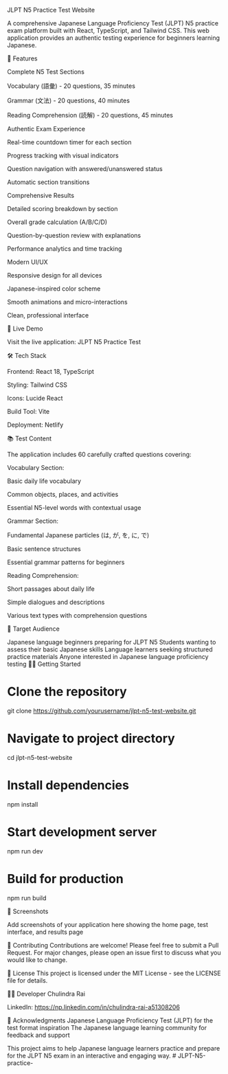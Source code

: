 JLPT N5 Practice Test Website

A comprehensive Japanese Language Proficiency Test (JLPT) N5 practice exam platform built with React, TypeScript, and Tailwind CSS. This web application provides an authentic testing experience for beginners learning Japanese.

🌟 Features

Complete N5 Test Sections

Vocabulary (語彙) - 20 questions, 35 minutes

Grammar (文法) - 20 questions, 40 minutes

Reading Comprehension (読解) - 20 questions, 45 minutes

Authentic Exam Experience

Real-time countdown timer for each section

Progress tracking with visual indicators

Question navigation with answered/unanswered status

Automatic section transitions

Comprehensive Results

Detailed scoring breakdown by section

Overall grade calculation (A/B/C/D)

Question-by-question review with explanations

Performance analytics and time tracking

Modern UI/UX

Responsive design for all devices

Japanese-inspired color scheme

Smooth animations and micro-interactions

Clean, professional interface

🚀 Live Demo

Visit the live application: JLPT N5 Practice Test

🛠️ Tech Stack

Frontend: React 18, TypeScript

Styling: Tailwind CSS

Icons: Lucide React

Build Tool: Vite

Deployment: Netlify

📚 Test Content

The application includes 60 carefully crafted questions covering:

Vocabulary Section:

Basic daily life vocabulary

Common objects, places, and activities

Essential N5-level words with contextual usage

Grammar Section:

Fundamental Japanese particles (は, が, を, に, で)

Basic sentence structures

Essential grammar patterns for beginners

Reading Comprehension:

Short passages about daily life

Simple dialogues and descriptions

Various text types with comprehension questions

🎯 Target Audience

Japanese language beginners preparing for JLPT N5
Students wanting to assess their basic Japanese skills
Language learners seeking structured practice materials
Anyone interested in Japanese language proficiency testing
🏃‍♂️ Getting Started

# Clone the repository

git clone https://github.com/yourusername/jlpt-n5-test-website.git

# Navigate to project directory

cd jlpt-n5-test-website

# Install dependencies

npm install

# Start development server

npm run dev

# Build for production

npm run build

📱 Screenshots

Add screenshots of your application here showing the home page, test interface, and results page

🤝 Contributing
Contributions are welcome! Please feel free to submit a Pull Request. For major changes, please open an issue first to discuss what you would like to change.

📄 License
This project is licensed under the MIT License - see the LICENSE file for details.

👨‍💻 Developer
Chulindra Rai

LinkedIn: https://np.linkedin.com/in/chulindra-rai-a51308206

🙏 Acknowledgments
Japanese Language Proficiency Test (JLPT) for the test format inspiration
The Japanese language learning community for feedback and support

This project aims to help Japanese language learners practice and prepare for the JLPT N5 exam in an interactive and engaging way.
#   J L P T - N 5 - p r a c t i c e -  
 